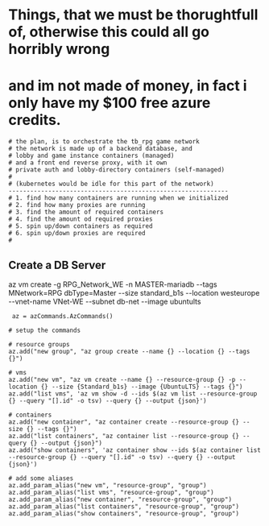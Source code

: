 # Things, that we must be thorughtfull of, otherwise this could all go horribly wrong
# and im not made of money, in fact i only have my $100 free azure credits.

    # the plan, is to orchestrate the tb_rpg game network
    # the network is made up of a backend database, and
    # lobby and game instance containers (managed)
    # and a front end reverse proxy, with it own
    # private auth and lobby-directory containers (self-managed) 
    # 
    # (kubernetes would be idle for this part of the network)
    -------------------------------------------------------------
    # 1. find how many containers are running when we initialized
    # 2. find how many proxies are running
    # 3. find the amount of required containers
    # 4. find the amount od required proxies
    # 5. spin up/down containers as required
    # 6. spin up/down proxies are required
    #
    
    
## Create a DB Server 

az vm create -g RPG_Network_WE -n MASTER-mariadb --tags MNetwork=RPG dbType=Master --size standard_b1s --location westeurope --vnet-name VNet-WE --subnet db-net --image ubuntults

     az = azCommands.AzCommands()

    # setup the commands

    # resource groups
    az.add("new group", "az group create --name {} --location {} --tags {}")

    # vms
    az.add("new vm", "az vm create --name {} --resource-group {} -p --location {} --size {Standard_b1s} --image {UbuntuLTS} --tags {}")
    az.add("list vms", 'az vm show -d --ids $(az vm list --resource-group {} --query "[].id" -o tsv) --query {} --output {json}')

    # containers
    az.add("new container", "az container create --resource-group {} --size {} --tags {}")
    az.add("list containers", "az container list --resource-group {} --query {} --output {json}")
    az.add("show containers", 'az container show --ids $(az container list --resource-group {} --query "[].id" -o tsv) --query {} --output {json}')

    # add some aliases
    az.add_param_alias("new vm", "resource-group", "group")
    az.add_param_alias("list vms", "resource-group", "group")
    az.add_param_alias("new container", "resource-group", "group")
    az.add_param_alias("list containers", "resource-group", "group")
    az.add_param_alias("show containers", "resource-group", "group")

